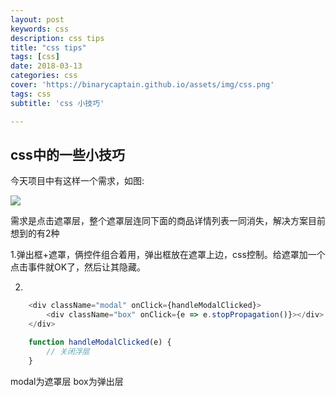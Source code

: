 ```yaml
---
layout: post
keywords: css
description: css tips
title: "css tips"
tags: [css]
date: 2018-03-13
categories: css
cover: 'https://binarycaptain.github.io/assets/img/css.png'
tags: css
subtitle: 'css 小技巧'

---
```



## css中的一些小技巧

今天项目中有这样一个需求，如图:

![](https://binarycaptain.github.io/assets/img/css.png)

需求是点击遮罩层，整个遮罩层连同下面的商品详情列表一同消失，解决方案目前想到的有2种

1.弹出框+遮罩，俩控件组合着用，弹出框放在遮罩上边，css控制。给遮罩加一个点击事件就OK了，然后让其隐藏。

2.
```javascript
    <div className="modal" onClick={handleModalClicked}>
        <div className="box" onClick={e => e.stopPropagation()}></div> //阻止事件的发生
    </div>

    function handleModalClicked(e) {
        // 关闭浮层
    }
```
modal为遮罩层
box为弹出层